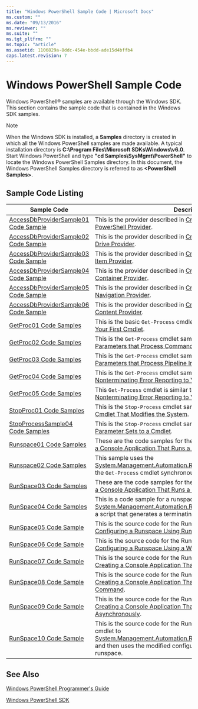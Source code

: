 ```yaml
---
title: "Windows PowerShell Sample Code | Microsoft Docs"
ms.custom: ""
ms.date: "09/13/2016"
ms.reviewer: ""
ms.suite: ""
ms.tgt_pltfrm: ""
ms.topic: "article"
ms.assetid: 1106829a-8ddc-454e-bbdd-ade15d4bffb4
caps.latest.revision: 7
---
```

# Windows PowerShell Sample Code

Windows PowerShell® samples are available through the Windows SDK. This section contains the sample code that is contained in the Windows SDK samples.

> [!NOTE]
> When the Windows SDK is installed, a **Samples** directory is created in which all the Windows PowerShell samples are made available. A typical installation directory is **C:\Program Files\Microsoft SDKs\Windows\v6.0**. Start Windows PowerShell and type **"cd Samples\SysMgmt\PowerShell"**  to locate the Windows PowerShell Samples directory. In this document, the Windows PowerShell Samples directory is referred to as **\<PowerShell Samples>**.

## Sample Code Listing

|Sample Code|Description|
|-----------------|-----------------|
|[AccessDbProviderSample01 Code Sample](./accessdbprovidersample01-code-sample.md)|This is the provider described in [Creating a Basic Windows PowerShell Provider](./creating-a-basic-windows-powershell-provider.md).|
|[AccessDbProviderSample02 Code Sample](./accessdbprovidersample02-code-sample.md)|This is the provider described in [Creating a Windows PowerShell Drive Provider](./creating-a-windows-powershell-drive-provider.md).|
|[AccessDbProviderSample03 Code Sample](./accessdbprovidersample03-code-sample.md)|This is the provider described in [Creating a Windows PowerShell Item Provider](./creating-a-windows-powershell-item-provider.md).|
|[AccessDbProviderSample04 Code Sample](./accessdbprovidersample04-code-sample.md)|This is the provider described in [Creating a Windows PowerShell Container Provider](./creating-a-windows-powershell-container-provider.md).|
|[AccessDbProviderSample05 Code Sample](./accessdbprovidersample05-code-sample.md)|This is the provider described in [Creating a Windows PowerShell Navigation Provider](./creating-a-windows-powershell-navigation-provider.md).|
|[AccessDbProviderSample06 Code Sample](./accessdbprovidersample06-code-sample.md)|This is the provider described in [Creating a Windows PowerShell Content Provider](./creating-a-windows-powershell-content-provider.md).|
|[GetProc01 Code Samples](./getproc01-code-samples.md)|This is the basic `Get-Process` cmdlet sample described in [Creating Your First Cmdlet](../cmdlet/creating-a-cmdlet-without-parameters.md).|
|[GetProc02 Code Samples](./getproc02-code-samples.md)|This is the `Get-Process` cmdlet sample described in [Adding Parameters that Process Command-Line Input](../cmdlet/adding-parameters-that-process-command-line-input.md).|
|[GetProc03 Code Samples](./getproc03-code-samples.md)|This is the `Get-Process` cmdlet sample described in [Adding Parameters that Process Pipeline Input](../cmdlet/adding-parameters-that-process-pipeline-input.md).|
|[GetProc04 Code Samples](./getproc04-code-samples.md)|This is the `Get-Process` cmdlet sample described in [Adding Nonterminating Error Reporting to Your Cmdlet](../cmdlet/adding-non-terminating-error-reporting-to-your-cmdlet.md).|
|[GetProc05 Code Samples](./getproc05-code-samples.md)|This `Get-Process` cmdlet is similar to the cmdlet described in [Adding Nonterminating Error Reporting to Your Cmdlet](../cmdlet/adding-non-terminating-error-reporting-to-your-cmdlet.md).|
|[StopProc01 Code Samples](./stopproc01-code-samples.md)|This is the `Stop-Process` cmdlet sample described in [Creating a Cmdlet That Modifies the System](../cmdlet/creating-a-cmdlet-that-modifies-the-system.md).|
|[StopProcessSample04 Code Samples](./stopprocesssample04-code-samples.md)|This is the `Stop-Process` cmdlet sample described in [Adding Parameter Sets to a Cmdlet](../cmdlet/adding-parameter-sets-to-a-cmdlet.md).|
|[Runspace01 Code Samples](./runspace01-code-samples.md)|These are the code samples for the runspace described in [Creating a Console Application That Runs a Specified Command](http://msdn.microsoft.com/en-us/793a6570-a072-4799-840b-172f28ce620e).|
|[Runspace02 Code Samples](./runspace02-code-samples.md)|This sample uses the [System.Management.Automation.Runspaceinvoke](/dotnet/api/System.Management.Automation.RunspaceInvoke) class to execute the `Get-Process` cmdlet synchronously.|
|[RunSpace03 Code Samples](./runspace03-code-samples.md)|These are the code samples for the runspace described in [Creating a Console Application That Runs a Specified Script](http://msdn.microsoft.com/en-us/a93e6006-36db-4bcc-b9da-c5bebf4ffd68).|
|[RunSpace04 Code Samples](./runspace04-code-samples.md)|This is a code sample for a runspace that uses the [System.Management.Automation.Runspaceinvoke](/dotnet/api/System.Management.Automation.RunspaceInvoke) class to execute a script that generates a terminating error.|
|[RunSpace05 Code Sample](./runspace05-code-sample.md)|This is the source code for the Runspace05 sample described in [Configuring a Runspace Using RunspaceConfiguration](http://msdn.microsoft.com/en-us/42681d19-2d05-4975-befd-afb1990e79b2).|
|[RunSpace06 Code Sample](./runspace06-code-sample.md)|This is the source code for the Runspace06 sample described in [Configuring a Runspace Using a Windows PowerShell Snap-in](http://msdn.microsoft.com/en-us/a7289ee8-9732-49ee-91c7-d533e9538b83).|
|[RunSpace07 Code Sample](./runspace07-code-sample.md)|This is the source code for the Runspace07 sample described in [Creating a Console Application That Adds Commands to a Pipeline](http://msdn.microsoft.com/en-us/01eb7808-e97b-4905-80be-9e2fa38c262e).|
|[RunSpace08 Code Sample](./runspace08-code-sample.md)|This is the source code for the Runspace08 sample described in [Creating a Console Application That Adds Parameters to a Command](http://msdn.microsoft.com/en-us/848b2b46-60f1-4a86-b448-cfc7c0cccfba).|
|[RunSpace09 Code Sample](./runspace09-code-sample.md)|This is the source code for the Runspace09 sample described in [Creating a Console Application That Invokes a Pipeline Asynchronously](http://msdn.microsoft.com/en-us/198c1c94-2a06-457e-93ce-c0d910618e47).|
|[RunSpace10 Code Sample](./runspace10-code-sample.md)|This is the source code for the Runspace10 sample, which adds a cmdlet to [System.Management.Automation.Runspaces.Runspaceconfiguration](/dotnet/api/System.Management.Automation.Runspaces.RunspaceConfiguration) and then uses the modified configuration information to create the runspace.|

## See Also

[Windows PowerShell Programmer's Guide](./windows-powershell-programmer-s-guide.md)

[Windows PowerShell SDK](../windows-powershell-reference.md)